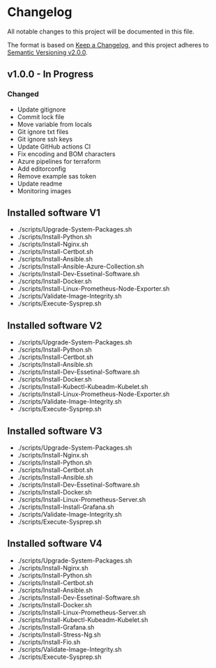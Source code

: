 # Changelog

All notable changes to this project will be documented in this file.

The format is based on [Keep a Changelog](https://keepachangelog.com/en/1.0.0/),
and this project adheres to [Semantic Versioning v2.0.0](https://semver.org/spec/v2.0.0.html).

## v1.0.0 - In Progress

### Changed

- Update gitignore
- Commit lock file
- Move variable from locals
- Git ignore txt files
- Git ignore ssh keys
- Update GitHub actions CI
- Fix encoding and BOM characters
- Azure pipelines for terraform
- Add editorconfig
- Remove example sas token
- Update readme
- Monitoring images

## Installed software V1

- ./scripts/Upgrade-System-Packages.sh
- ./scripts/Install-Python.sh
- ./scripts/Install-Nginx.sh
- ./scripts/Install-Certbot.sh
- ./scripts/Install-Ansible.sh
- ./scripts/Install-Ansible-Azure-Collection.sh
- ./scripts/Install-Dev-Essetinal-Software.sh
- ./scripts/Install-Docker.sh
- ./scripts/Install-Linux-Prometheus-Node-Exporter.sh
- ./scripts/Validate-Image-Integrity.sh
- ./scripts/Execute-Sysprep.sh

## Installed software V2

- ./scripts/Upgrade-System-Packages.sh
- ./scripts/Install-Python.sh
- ./scripts/Install-Certbot.sh
- ./scripts/Install-Ansible.sh
- ./scripts/Install-Dev-Essetinal-Software.sh
- ./scripts/Install-Docker.sh
- ./scripts/Install-Kubectl-Kubeadm-Kubelet.sh
- ./scripts/Install-Linux-Prometheus-Node-Exporter.sh
- ./scripts/Validate-Image-Integrity.sh
- ./scripts/Execute-Sysprep.sh

## Installed software V3

- ./scripts/Upgrade-System-Packages.sh
- ./scripts/Install-Nginx.sh
- ./scripts/Install-Python.sh
- ./scripts/Install-Certbot.sh
- ./scripts/Install-Ansible.sh
- ./scripts/Install-Dev-Essetinal-Software.sh
- ./scripts/Install-Docker.sh
- ./scripts/Install-Linux-Prometheus-Server.sh
- ./scripts/Install-Install-Grafana.sh
- ./scripts/Validate-Image-Integrity.sh
- ./scripts/Execute-Sysprep.sh

## Installed software V4

- ./scripts/Upgrade-System-Packages.sh
- ./scripts/Install-Nginx.sh
- ./scripts/Install-Python.sh
- ./scripts/Install-Certbot.sh
- ./scripts/Install-Ansible.sh
- ./scripts/Install-Dev-Essetinal-Software.sh
- ./scripts/Install-Docker.sh
- ./scripts/Install-Linux-Prometheus-Server.sh
- ./scripts/Install-Kubectl-Kubeadm-Kubelet.sh
- ./scripts/Install-Grafana.sh
- ./scripts/Install-Stress-Ng.sh
- ./scripts/Install-Fio.sh
- ./scripts/Validate-Image-Integrity.sh
- ./scripts/Execute-Sysprep.sh
